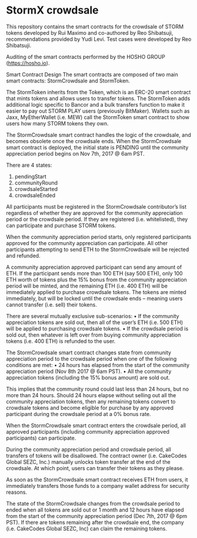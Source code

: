 # StormX crowdsale
This repository contains the smart contracts for the crowdsale of STORM tokens developed by Rui Maximo and co-authored by Reo Shibatsuji, recommendations provided by Yudi Levi. Test cases were developed by Reo Shibatsuji. 

Auditing of the smart contracts performed by the HOSHO GROUP (https://hosho.io).

Smart Contract Design
The smart contracts are composed of two main smart contracts: StormCrowdsale and StormToken. 

The StormToken inherits from the Token, which is an ERC-20 smart contract that mints tokens and allows users to transfer tokens. The StormToken adds additional logic specific to Bancor and a bulk transfers function to make it easier to pay out STORM PLAY users (previously BitMaker). Wallets such as Jaxx, MyEtherWallet (i.e. MEW) call the StormToken smart contract to show users how many STORM tokens they own.

The StormCrowdsale smart contract handles the logic of the crowdsale, and becomes obsolete once the crowdsale ends. When the StormCrowdsale smart contract is deployed, the initial state is PENDING until the community appreciation period begins on Nov 7th, 2017 @ 6am PST. 

There are 4 states:
1.  pendingStart
2.  communityRound
3.  crowdsaleStarted
4.  crowdsaleEnded

All participants must be registered in the StormCrowdsale contributor’s list regardless of whether they are approved for the community appreciation period or the crowdsale period. If they are registered (i.e. whitelisted), they can participate and purchase STORM tokens.

When the community appreciation period starts, only registered participants approved for the community appreciation can participate. All other participants attempting to send ETH to the StormCrowdsale will be rejected and refunded. 

A community appreciation approved participant can send any amount of ETH. If the participant sends more than 100 ETH (say 500 ETH), only 100 ETH worth of tokens plus the 15% bonus from the community appreciation period will be minted, and the remaining ETH (i.e. 400 ETH) will be immediately applied to purchase crowdsale tokens. The tokens are minted immediately, but will be locked until the crowdsale ends – meaning users cannot transfer (i.e. sell) their tokens. 

There are several mutually exclusive sub-scenarios:
•   If the community appreciation tokens are sold out, then all of the user’s ETH (i.e. 500 ETH) will be applied to purchasing crowdsale tokens. 
•   If the crowdsale period is sold out, then whatever is left over from buying community appreciation tokens (i.e. 400 ETH) is refunded to the user.

The StormCrowdsale smart contract changes state from community appreciation period to the crowdsale period when one of the following conditions are met:
•   24 hours has elapsed from the start of the community appreciation period (Nov 8th 2017 @ 6am PST).
•   All the community appreciation tokens (including the 15% bonus amount) are sold out.

This implies that the community round could last less than 24 hours, but no more than 24 hours. Should 24 hours elapse without selling out all the community appreciation tokens, then any remaining tokens convert to crowdsale tokens and become eligible for purchase by any approved participant during the crowdsale period at a 0% bonus rate.

When the StormCrowdsale smart contract enters the crowdsale period, all approved participants (including community appreciation approved participants) can participate. 

During the community appreciation period and crowdsale period, all transfers of tokens will be disallowed. The contract owner (i.e. CakeCodes Global SEZC, Inc.) manually unlocks token transfer at the end of the crowdsale. At which point, users can transfer their tokens as they please.

As soon as the StormCrowdsale smart contract receives ETH from users, it immediately transfers those funds to a company wallet address for security reasons.

The state of the StormCrowdsale changes from the crowdsale period to ended when all tokens are sold out or 1 month and 12 hours have elapsed from the start of the community appreciation period (Dec 7th, 2017 @ 6pm PST). If there are tokens remaining after the crowdsale end, the company (i.e. CakeCodes Global SEZC, Inc) can claim the remaining tokens.


